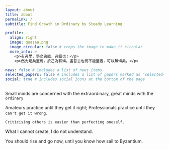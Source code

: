 ```yaml
---
layout: about
title: about
permalink: /
subtitle: Find Growth in Ordinary by Steady Learning

profile:
  align: right
  image: quasaa.png
  image_circular: false # crops the image to make it circular
  more_info: >
    <p>有弗學，學之弗能，弗錯也；</p>
    <p>然力足矣至焉，於己為有悔。盡吾志也而不能至者，可以無悔矣。</p>

news: false # includes a list of news items
selected_papers: false # includes a list of papers marked as "selected={true}"
social: true # includes social icons at the bottom of the page
---
```


Small minds are concerned with the extraordinary, great minds with the `ordinary`

Amateurs practice until they get it right; Professionals practice until they `can't get it wrong`.

`Criticising others is easier than perfecting oneself.`

What I cannot create, I do not understand.

You should rise and go now, until you know how sail to Byzantium.
